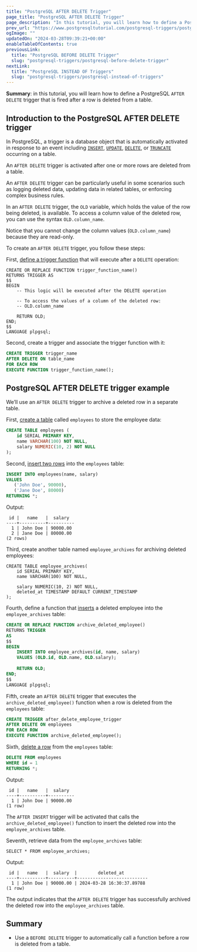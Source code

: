 ```yaml
---
title: "PostgreSQL AFTER DELETE Trigger"
page_title: "PostgreSQL AFTER DELETE Trigger"
page_description: "In this tutorial, you will learn how to define a PostgreSQL AFTER DELETE trigger that is fired after a row is deleted from a table."
prev_url: "https://www.postgresqltutorial.com/postgresql-triggers/postgresql-after-delete-trigger/"
ogImage: ""
updatedOn: "2024-03-28T09:39:21+00:00"
enableTableOfContents: true
previousLink: 
  title: "PostgreSQL BEFORE DELETE Trigger"
  slug: "postgresql-triggers/postgresql-before-delete-trigger"
nextLink: 
  title: "PostgreSQL INSTEAD OF Triggers"
  slug: "postgresql-triggers/postgresql-instead-of-triggers"
---
```





**Summary**: in this tutorial, you will learn how to define a PostgreSQL `AFTER DELETE` trigger that is fired after a row is deleted from a table.


## Introduction to the PostgreSQL AFTER DELETE trigger

In PostgreSQL, a trigger is a database object that is automatically activated in response to an event including [`INSERT`](../postgresql-tutorial/postgresql-insert), [`UPDATE`](../postgresql-tutorial/postgresql-update), [`DELETE`](../postgresql-tutorial/postgresql-delete), or [`TRUNCATE`](../postgresql-tutorial/postgresql-truncate-table) occurring on a table.

An `AFTER DELETE` trigger is activated after one or more rows are deleted from a table.

An `AFTER DELETE` trigger can be particularly useful in some scenarios such as logging deleted data, updating data in related tables, or enforcing complex business rules.

In an `AFTER DELETE` trigger, the `OLD` variable, which holds the value of the row being deleted, is available. To access a column value of the deleted row, you can use the syntax `OLD.column_name`.

Notice that you cannot change the column values (`OLD.column_name`) because they are read\-only.

To create an `AFTER DELETE` trigger, you follow these steps:

First, [define a trigger function](../postgresql-plpgsql/postgresql-create-function) that will execute after a `DELETE` operation:


```sqlsql
CREATE OR REPLACE FUNCTION trigger_function_name()
RETURNS TRIGGER AS
$$
BEGIN
    -- This logic will be executed after the DELETE operation
    
    -- To access the values of a column of the deleted row:
    -- OLD.column_name
    
    RETURN OLD;
END;
$$
LANGUAGE plpgsql;
```
Second, create a trigger and associate the trigger function with it:


```sql
CREATE TRIGGER trigger_name
AFTER DELETE ON table_name
FOR EACH ROW
EXECUTE FUNCTION trigger_function_name();
```

## PostgreSQL AFTER DELETE trigger example

We’ll use an `AFTER DELETE` trigger to archive a deleted row in a separate table.

First, [create a table](../postgresql-tutorial/postgresql-create-table) called `employees` to store the employee data:


```sql
CREATE TABLE employees (
    id SERIAL PRIMARY KEY,
    name VARCHAR(100) NOT NULL,
    salary NUMERIC(10, 2) NOT NULL
);
```
Second, [insert two rows](../postgresql-tutorial/postgresql-insert-multiple-rows) into the `employees` table:


```sql
INSERT INTO employees(name, salary)
VALUES
   ('John Doe', 90000),
   ('Jane Doe', 80000)
RETURNING *;
```
Output:


```
 id |   name   |  salary
----+----------+----------
  1 | John Doe | 90000.00
  2 | Jane Doe | 80000.00
(2 rows)
```
Third, create another table named `employee_archives` for archiving deleted employees:


```
CREATE TABLE employee_archives(
    id SERIAL PRIMARY KEY,
    name VARCHAR(100) NOT NULL,

    salary NUMERIC(10, 2) NOT NULL,
    deleted_at TIMESTAMP DEFAULT CURRENT_TIMESTAMP
);
```
Fourth, define a function that [inserts](../postgresql-tutorial/postgresql-insert) a deleted employee into the `employee_archives` table:


```sql
CREATE OR REPLACE FUNCTION archive_deleted_employee()
RETURNS TRIGGER 
AS
$$
BEGIN
    INSERT INTO employee_archives(id, name, salary)
    VALUES (OLD.id, OLD.name, OLD.salary);
    
    RETURN OLD; 
END;
$$
LANGUAGE plpgsql;
```
Fifth, create an `AFTER DELETE` trigger that executes the `archive_deleted_employee()` function when a row is deleted from the `employees` table:


```sql
CREATE TRIGGER after_delete_employee_trigger
AFTER DELETE ON employees
FOR EACH ROW
EXECUTE FUNCTION archive_deleted_employee();
```
Sixth, [delete a row](../postgresql-tutorial/postgresql-delete) from the `employees` table:


```sql
DELETE FROM employees 
WHERE id = 1
RETURNING *;
```
Output:


```
 id |   name   |  salary
----+----------+----------
  1 | John Doe | 90000.00
(1 row)
```
The `AFTER INSERT` trigger will be activated that calls the `archive_deleted_employee()` function to insert the deleted row into the `employee_archives` table.

Seventh, retrieve data from the `employee_archives` table:


```
SELECT * FROM employee_archives;
```
Output:


```
 id |   name   |  salary  |        deleted_at
----+----------+----------+---------------------------
  1 | John Doe | 90000.00 | 2024-03-28 16:30:37.89788
(1 row)
```
The output indicates that the `AFTER DELETE` trigger has successfully archived the deleted row into the `employee_archives` table.


## Summary

* Use a `BEFORE DELETE` trigger to automatically call a function before a row is deleted from a table.

